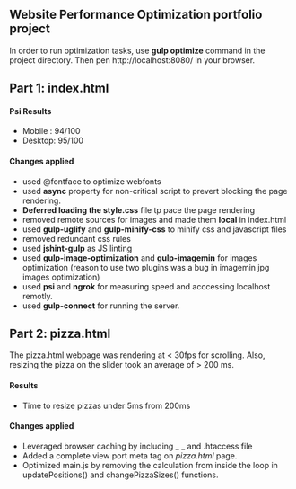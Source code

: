 ## Website Performance Optimization portfolio project

In order to run optimization tasks, use **gulp optimize** command in the project directory.
Then pen http://localhost:8080/ in your browser.

## Part 1: index.html

#### Psi Results

- Mobile : 94/100
- Desktop: 95/100

#### Changes applied
* used @fontface to optimize webfonts
* used **async** property for non-critical script to prevert blocking the page rendering.
* **Deferred loading the style.css** file tp pace the page rendering
* removed remote sources for images and made them **local** in index.html
* used **gulp-uglify** and **gulp-minify-css** to minify css and javascript files
* removed redundant css rules
* used **jshint-gulp** as JS linting
* used **gulp-image-optimization** and **gulp-imagemin** for images optimization (reason to use two plugins was a bug in imagemin jpg images optimization)
* used **psi** and **ngrok** for measuring speed and acccessing localhost remotly.
* used **gulp-connect** for running the server.

## Part 2: pizza.html

The pizza.html webpage was rendering at < 30fps for scrolling. Also, resizing the pizza on the slider took an average of > 200 ms.

#### Results

- Time to resize pizzas under 5ms from 200ms

#### Changes applied

* Leveraged browser caching by including _ <meta http-equiv="Cache-control" content="public">_ and .htaccess file
* Added a complete view port meta tag on _pizza.html_ page.
* Optimized main.js by removing the calculation from inside the loop in updatePositions() and changePizzaSizes() functions.


